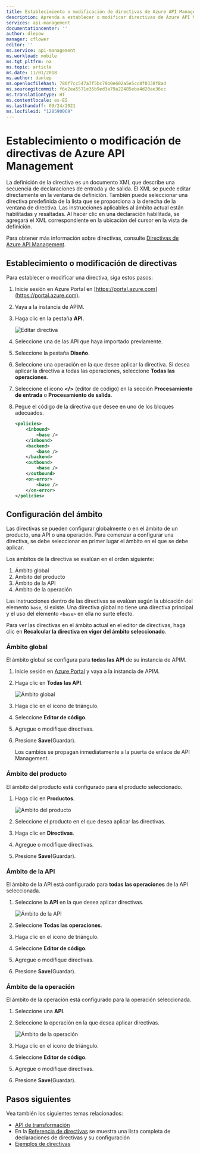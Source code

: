 ```yaml
---
title: Establecimiento o modificación de directivas de Azure API Management | Microsoft Docs
description: Aprenda a establecer o modificar directivas de Azure API Management. Estas directivas son documentos XML que describen una secuencia de instrucciones de entrada y salida.
services: api-management
documentationcenter: ''
author: dlepow
manager: cflower
editor: ''
ms.service: api-management
ms.workload: mobile
ms.tgt_pltfrm: na
ms.topic: article
ms.date: 11/01/2018
ms.author: danlep
ms.openlocfilehash: 780f7cc547a7f5bc79b0e602a5e5cc8f0338f8ad
ms.sourcegitcommit: f6e2ea5571e35b9ed3a79a22485eba4d20ae36cc
ms.translationtype: HT
ms.contentlocale: es-ES
ms.lasthandoff: 09/24/2021
ms.locfileid: "128590069"
---
```

# <a name="how-to-set-or-edit-azure-api-management-policies"></a>Establecimiento o modificación de directivas de Azure API Management

La definición de la directiva es un documento XML que describe una secuencia de declaraciones de entrada y de salida. El XML se puede editar directamente en la ventana de definición. También puede seleccionar una directiva predefinida de la lista que se proporciona a la derecha de la ventana de directiva. Las instrucciones aplicables al ámbito actual están habilitadas y resaltadas. Al hacer clic en una declaración habilitada, se agregará el XML correspondiente en la ubicación del cursor en la vista de definición. 

Para obtener más información sobre directivas, consulte [Directivas de Azure API Management](api-management-howto-policies.md).

## <a name="set-or-edit-a-policy"></a>Establecimiento o modificación de directivas

Para establecer o modificar una directiva, siga estos pasos:

1. Inicie sesión en Azure Portal en [https://portal.azure.com](https://portal.azure.com).
2. Vaya a la instancia de APIM.
3. Haga clic en la pestaña **API**.

    ![Editar directiva](./media/set-edit-policies/code-editor.png)

4. Seleccione una de las API que haya importado previamente.
5. Seleccione la pestaña **Diseño**.
6. Seleccione una operación en la que desee aplicar la directiva. Si desea aplicar la directiva a todas las operaciones, seleccione **Todas las operaciones**.
7. Seleccione el icono **</>** (editor de código) en la sección **Procesamiento de entrada** o **Procesamiento de salida**.
8. Pegue el código de la directiva que desee en uno de los bloques adecuados.

    ```xml
    <policies>
        <inbound>
            <base />
        </inbound>
        <backend>
            <base />
        </backend>
        <outbound>
            <base />
        </outbound>
        <on-error>
            <base />
        </on-error>
    </policies>
    ```
 
## <a name="configure-scope"></a>Configuración del ámbito

Las directivas se pueden configurar globalmente o en el ámbito de un producto, una API o una operación. Para comenzar a configurar una directiva, se debe seleccionar en primer lugar el ámbito en el que se debe aplicar.

Los ámbitos de la directiva se evalúan en el orden siguiente:

1. Ámbito global
2. Ámbito del producto
3. Ámbito de la API
4. Ámbito de la operación

Las instrucciones dentro de las directivas se evalúan según la ubicación del elemento `base`, si existe. Una directiva global no tiene una directiva principal y el uso del elemento `<base>` en ella no surte efecto.

Para ver las directivas en el ámbito actual en el editor de directivas, haga clic en **Recalcular la directiva en vigor del ámbito seleccionado**.

### <a name="global-scope"></a>Ámbito global

El ámbito global se configura para **todas las API** de su instancia de APIM.

1. Inicie sesión en [Azure Portal](https://portal.azure.com/) y vaya a la instancia de APIM.
2. Haga clic en **Todas las API**.

    ![Ámbito global](./media/api-management-howto-policies/global-scope.png)

3. Haga clic en el icono de triángulo.
4. Seleccione **Editor de código**.
5. Agregue o modifique directivas.
6. Presione **Save**(Guardar). 

    Los cambios se propagan inmediatamente a la puerta de enlace de API Management.

### <a name="product-scope"></a>Ámbito del producto

El ámbito del producto está configurado para el producto seleccionado.

1. Haga clic en **Productos**.

    ![Ámbito del producto](./media/api-management-howto-policies/product-scope.png)

2. Seleccione el producto en el que desea aplicar las directivas.
3. Haga clic en **Directivas**.
4. Agregue o modifique directivas.
5. Presione **Save**(Guardar). 

### <a name="api-scope"></a>Ámbito de la API

El ámbito de la API está configurado para **todas las operaciones** de la API seleccionada.

1. Seleccione la **API** en la que desea aplicar directivas.

    ![Ámbito de la API](./media/api-management-howto-policies/api-scope.png)

2. Seleccione **Todas las operaciones**.
3. Haga clic en el icono de triángulo.
4. Seleccione **Editor de código**.
5. Agregue o modifique directivas.
6. Presione **Save**(Guardar). 

### <a name="operation-scope"></a>Ámbito de la operación 

El ámbito de la operación está configurado para la operación seleccionada.

1. Seleccione una **API**.
2. Seleccione la operación en la que desea aplicar directivas.

    ![Ámbito de la operación](./media/api-management-howto-policies/operation-scope.png)

3. Haga clic en el icono de triángulo.
4. Seleccione **Editor de código**.
5. Agregue o modifique directivas.
6. Presione **Save**(Guardar). 

## <a name="next-steps"></a>Pasos siguientes

Vea también los siguientes temas relacionados:

+ [API de transformación](transform-api.md)
+ En la [Referencia de directivas](./api-management-policies.md) se muestra una lista completa de declaraciones de directivas y su configuración
+ [Ejemplos de directivas](./policy-reference.md)